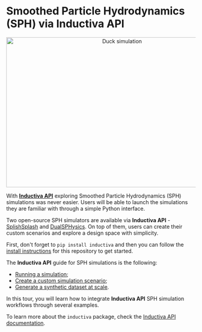 # Smoothed Particle Hydrodynamics (SPH) via Inductiva API

<div align="center">
<img src="/assets/duck.gif" width=600 height=400 alt="Duck simulation">
</div>


With [**Inductiva API**](https://github.com/inductiva/inductiva/tree/main) exploring Smoothed Particle Hydrodynamics (SPH) simulations was never easier. Users will be able to launch the simulations they are familiar with through a simple Python interface. 

Two open-source SPH simulators are available via **Inductiva API** - [SplishSplash](https://github.com/inductiva/inductiva/wiki/SPlisHSPlasH) and [DualSPHysics](https://github.com/inductiva/inductiva/wiki/DualSPHysics). On top of them, users can create their custom scenarios and explore a design space with simplicity.

First, don't forget to `pip install inductiva` and then you can follow the [install instructions](INSTALL.md) for this repository to get started.

The **Inductiva API** guide for SPH simulations is the following:
- [Running a simulation](SPH_SIMULATIONS.md#running-a-simulation);
- [Create a custom simulation scenario](scenario/README.md);
- [Generate a synthetic dataset at scale](scenario/DATASET.md).

In this tour, you will learn how to integrate **Inductiva API**  SPH simulation workflows through several examples.

To learn more about the `inductiva` package, check the [Inductiva API documentation](https://github.com/inductiva/inductiva/wiki).
